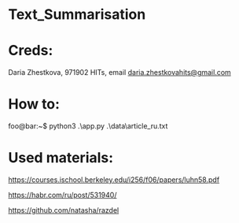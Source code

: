 # Text_Summarisation
# Creds:
Daria Zhestkova, 971902 HITs, email daria.zhestkovahits@gmail.com
# How to:
foo@bar:~$ python3 .\app.py .\data\article_ru.txt
# Used materials:
https://courses.ischool.berkeley.edu/i256/f06/papers/luhn58.pdf

https://habr.com/ru/post/531940/

https://github.com/natasha/razdel
